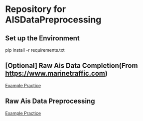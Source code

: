 # Repository for AISDataPreprocessing
## Set up the Environment 
pip install -r requirements.txt

## [Optional] Raw Ais Data Completion(From https://www.marinetraffic.com)
[Example Practice](./generate_info_dic.ipynb)

## Raw Ais Data Preprocessing
[Example Practice](./data_preprocess.ipynb)    

